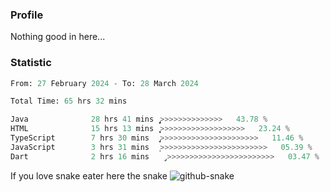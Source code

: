 ### Profile 

Nothing good in here...

### Statistic
<!--START_SECTION:waka-->

```python
From: 27 February 2024 - To: 28 March 2024

Total Time: 65 hrs 32 mins

Java              28 hrs 41 mins  ̡͎͎͎͎͎͎͎͎͎͎>>>>>>>>>>>>>>   43.78 %
HTML              15 hrs 13 mins  ͎͎͎͎͎̞>>>>>>>>>>>>>>>>>>>   23.24 %
TypeScript        7 hrs 30 mins   ̡͎͎>>>>>>>>>>>>>>>>>>>>>>   11.46 %
JavaScript        3 hrs 31 mins   ͎>>>>>>>>>>>>>>>>>>>>>>>>   05.39 %
Dart              2 hrs 16 mins   ̡>>>>>>>>>>>>>>>>>>>>>>>>   03.47 %
```

<!--END_SECTION:waka-->

If you love snake eater here the snake 
<picture>
  <source media="(prefers-color-scheme: dark)" srcset="https://github.com/pradana4648/pradana4648/blob/c0566a83ca6ea5f2e46bab00e717c4c82b4b5c4c/github-contribution-grid-snake-dark.svg" />
  <source media="(prefers-color-scheme: light)" srcset="https://github.com/pradana4648/pradana4648/blob/c0566a83ca6ea5f2e46bab00e717c4c82b4b5c4c/github-contribution-grid-snake.svg" />
  <img alt="github-snake" src="https://github.com/pradana4648/pradana4648/blob/c0566a83ca6ea5f2e46bab00e717c4c82b4b5c4c/github-contribution-grid-snake.svg" />
</picture>
